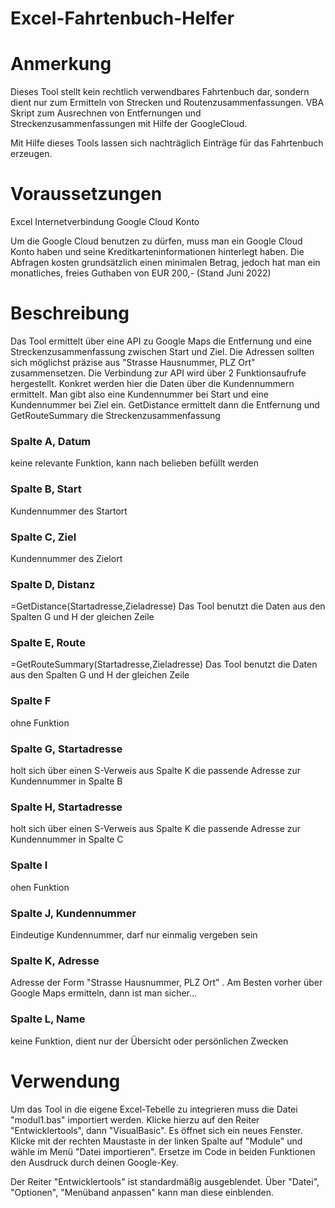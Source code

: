 # Excel-Fahrtenbuch-Helfer
# Anmerkung
Dieses Tool stellt kein rechtlich verwendbares Fahrtenbuch dar, sondern dient nur zum Ermitteln von Strecken und Routenzusammenfassungen.
VBA Skript zum Ausrechnen von Entfernungen und Streckenzusammenfassungen mit Hilfe der GoogleCloud.

Mit Hilfe dieses Tools lassen sich nachträglich Einträge für das Fahrtenbuch erzeugen.

# Voraussetzungen
Excel
Internetverbindung
Google Cloud Konto

Um die Google Cloud benutzen zu dürfen, muss man ein Google Cloud Konto haben und seine Kreditkarteninformationen hinterlegt haben.
Die Abfragen kosten grundsätzlich einen minimalen Betrag, jedoch hat man ein monatliches, freies Guthaben von EUR 200,- (Stand Juni 2022)



# Beschreibung
Das Tool ermittelt über eine API zu Google Maps die Entfernung und eine Streckenzusammenfassung zwischen Start und Ziel.
Die Adressen sollten sich möglichst präzise aus "Strasse Hausnummer, PLZ Ort" zusammensetzen.
Die Verbindung zur API wird über 2 Funktionsaufrufe hergestellt.
Konkret werden hier die Daten über die Kundennummern ermittelt.
Man gibt also eine Kundennummer bei Start und eine Kundennummer bei Ziel ein.
GetDistance ermittelt dann die Entfernung und GetRouteSummary die Streckenzusammenfassung

### Spalte A, Datum
  keine relevante Funktion, kann nach belieben befüllt werden
### Spalte B, Start
  Kundennummer des Startort
### Spalte C, Ziel
  Kundennummer des Zielort
### Spalte D, Distanz
  =GetDistance(Startadresse,Zieladresse)
  Das Tool benutzt die Daten aus den Spalten G und H der gleichen Zeile
### Spalte E, Route
  =GetRouteSummary(Startadresse,Zieladresse)
  Das Tool benutzt die Daten aus den Spalten G und H der gleichen Zeile
### Spalte F
  ohne Funktion
### Spalte G, Startadresse
  holt sich über einen S-Verweis aus Spalte K die passende Adresse zur Kundennummer in Spalte B
### Spalte H, Startadresse
  holt sich über einen S-Verweis aus Spalte K die passende Adresse zur Kundennummer in Spalte C
### Spalte I
  ohen Funktion
### Spalte J, Kundennummer
  Eindeutige Kundennummer, darf nur einmalig vergeben sein
### Spalte K, Adresse
  Adresse der Form "Strasse Hausnummer, PLZ Ort" . Am Besten vorher über Google Maps ermitteln, dann ist man sicher...
### Spalte L, Name
  keine Funktion, dient nur der Übersicht oder persönlichen Zwecken
  
  
# Verwendung
  Um das Tool in die eigene Excel-Tebelle zu integrieren muss die Datei "modul1.bas" importiert werden.
  Klicke hierzu auf den Reiter "Entwicklertools", dann "VisualBasic". Es öffnet sich ein neues Fenster.
  Klicke mit der rechten Maustaste in der linken Spalte auf "Module" und wähle im Menü "Datei importieren".
  Ersetze im Code in beiden Funktionen den Ausdruck <DeinGoogleCloudKey> durch deinen Google-Key.
  
  Der Reiter "Entwicklertools" ist standardmäßig ausgeblendet.
  Über "Datei", "Optionen", "Menüband anpassen" kann man diese einblenden.
  
